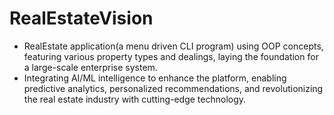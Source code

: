 # RealEstateVision
- RealEstate application(a menu driven CLI program) using OOP concepts, featuring various property types and dealings, laying the foundation for a large-scale enterprise system.
- Integrating AI/ML intelligence to enhance the platform, enabling predictive analytics, personalized recommendations, and revolutionizing the real estate industry with cutting-edge technology.
